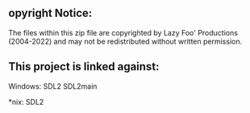 opyright Notice:
-----------------
The files within this zip file are copyrighted by Lazy Foo' Productions (2004-2022)
and may not be redistributed without written permission.

This project is linked against:
----------------------------------------
Windows:
SDL2
SDL2main

*nix:
SDL2

